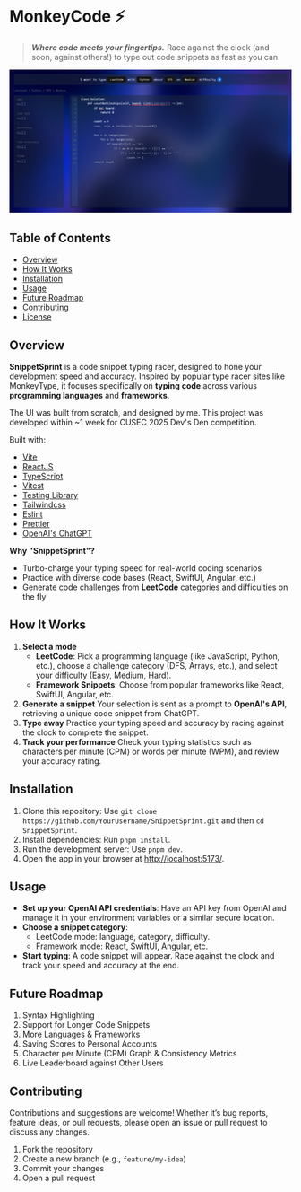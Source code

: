 # MonkeyCode ⚡️

> **_Where code meets your fingertips._**
> Race against the clock (and soon, against others!) to type out code snippets as fast as you can.

![Screenshot of SnippetSprint](screenshot.png)

## Table of Contents
- [Overview](#overview)
- [How It Works](#how-it-works)
- [Installation](#installation)
- [Usage](#usage)
- [Future Roadmap](#future-roadmap)
- [Contributing](#contributing)
- [License](#license)

## Overview
**SnippetSprint** is a code snippet typing racer, designed to hone your development speed and accuracy. Inspired by popular type racer sites like MonkeyType, it focuses specifically on **typing code** across various **programming languages** and **frameworks**.

The UI was built from scratch, and designed by me. This project was developed within ~1 week for CUSEC 2025 Dev's Den competition.

Built with:

- [Vite](https://vitejs.dev)
- [ReactJS](https://reactjs.org)
- [TypeScript](https://www.typescriptlang.org)
- [Vitest](https://vitest.dev)
- [Testing Library](https://testing-library.com)
- [Tailwindcss](https://tailwindcss.com)
- [Eslint](https://eslint.org)
- [Prettier](https://prettier.io)
- [OpenAI's ChatGPT](https://chatgpt.com/)

**Why "SnippetSprint"?**
- Turbo-charge your typing speed for real-world coding scenarios
- Practice with diverse code bases (React, SwiftUI, Angular, etc.)
- Generate code challenges from **LeetCode** categories and difficulties on the fly

## How It Works
1. **Select a mode**
   - **LeetCode**: Pick a programming language (like JavaScript, Python, etc.), choose a challenge category (DFS, Arrays, etc.), and select your difficulty (Easy, Medium, Hard).
   - **Framework Snippets**: Choose from popular frameworks like React, SwiftUI, Angular, etc.
2. **Generate a snippet**
   Your selection is sent as a prompt to **OpenAI's API**, retrieving a unique code snippet from ChatGPT.
3. **Type away**
   Practice your typing speed and accuracy by racing against the clock to complete the snippet.
4. **Track your performance**
   Check your typing statistics such as characters per minute (CPM) or words per minute (WPM), and review your accuracy rating.

## Installation
1. Clone this repository:
   Use `git clone https://github.com/YourUsername/SnippetSprint.git` and then `cd SnippetSprint`.
2. Install dependencies:
   Run `pnpm install`.
3. Run the development server:
   Use `pnpm dev`.
4. Open the app in your browser at [http://localhost:5173/](http://localhost:5173/).

## Usage
- **Set up your OpenAI API credentials**: Have an API key from OpenAI and manage it in your environment variables or a similar secure location.
- **Choose a snippet category**:
  - LeetCode mode: language, category, difficulty.
  - Framework mode: React, SwiftUI, Angular, etc.
- **Start typing**: A code snippet will appear. Race against the clock and track your speed and accuracy at the end.

## Future Roadmap
1. Syntax Highlighting
2. Support for Longer Code Snippets
3. More Languages & Frameworks
4. Saving Scores to Personal Accounts
5. Character per Minute (CPM) Graph & Consistency Metrics
6. Live Leaderboard against Other Users

## Contributing
Contributions and suggestions are welcome! Whether it’s bug reports, feature ideas, or pull requests, please open an issue or pull request to discuss any changes.

1. Fork the repository
2. Create a new branch (e.g., `feature/my-idea`)
3. Commit your changes
4. Open a pull request
